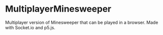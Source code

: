 # MultiplayerMinesweeper
Multiplayer version of Minesweeper that can be played in a browser. Made with Socket.io and p5.js.
